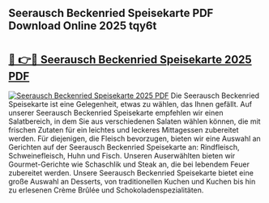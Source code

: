 ## Seerausch Beckenried Speisekarte PDF Download Online 2025 tqy6t

# <h2><a href="http://gcasd3i.nevu.top/?p=Seerausch+Beckenried+Speisekarte">🔗 👉🔴 Seerausch Beckenried Speisekarte 2025 PDF</a></h2>

[![Seerausch Beckenried Speisekarte 2025 PDF](https://i.imgur.com/dBaPXMq.png)](http://gcasd3i.nevu.top/?p=Seerausch+Beckenried+Speisekarte)
Die Seerausch Beckenried Speisekarte ist eine Gelegenheit, etwas zu wählen, das Ihnen gefällt. Auf unserer Seerausch Beckenried Speisekarte empfehlen wir einen Salatbereich, in dem Sie aus verschiedenen Salaten wählen können, die mit frischen Zutaten für ein leichtes und leckeres Mittagessen zubereitet werden. Für diejenigen, die Fleisch bevorzugen, bieten wir eine Auswahl an Gerichten auf der Seerausch Beckenried Speisekarte an: Rindfleisch, Schweinefleisch, Huhn und Fisch. Unseren Auserwählten bieten wir Gourmet-Gerichte wie Schaschlik und Steak an, die bei lebendem Feuer zubereitet werden. Unsere Seerausch Beckenried Speisekarte bietet eine große Auswahl an Desserts, von traditionellen Kuchen und Kuchen bis hin zu erlesenen Crème Brûlée und Schokoladenspezialitäten.
